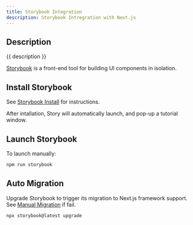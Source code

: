 ```yaml
---
title: Storybook Integration
description: Storybook Intregration with Next.js
---
```


## Description

{{ description }}

[Storybook](../../../tooling/apps/storybook/index.md) is a front-end tool for building UI components in isolation.


## Install Storybook

See [Storybook Install](../../../tooling/apps/storybook/index.md#install) for instructions.

After intallation, Story will automatically launch, and pop-up a tutorial window.

## Launch Storybook

To launch manually:

```bash
npm run storybook
```

## Auto Migration

Upgrade Storybook to trigger its migration to Next.js framework support.  See [Manual Migration](https://storybook.js.org/recipes/next#manal-migration) if fail.

```bash
npx storybook@latest upgrade
```

